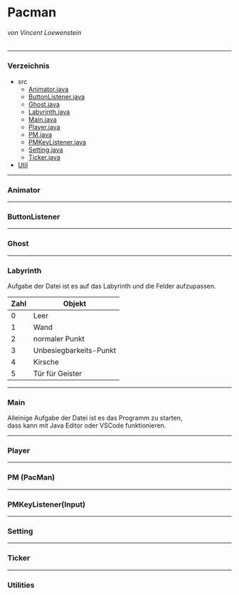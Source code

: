 # Pacman
###### von Vincent Loewenstein
***
### Verzeichnis
* src
  * [Animator.java](#animator)
  * [ButtonListener.java](#buttonlistener)
  * [Ghost.java](#Ghost)
  * [Labyrinth.java](#Labyrinth)
  * [Main.java](#Main)
  * [Player.java](#player)
  * [PM.java](#pm-pacman)
  * [PMKeyListener.java](#pmkeylistenerinput)
  * [Setting.java](#setting)
  * [Ticker.java](#ticker)
* [Util](#Utilities)
---

### Animator
---
### ButtonListener
---
### Ghost
---
### Labyrinth  
Aufgabe der Datei ist es auf das Labyrinth und die Felder aufzupassen.

 |Zahl | Objekt|
 |---|---|  
 |0|Leer|  
 |1|Wand|  
 |2|normaler Punkt|  
 |3|Unbesiegbarkeits-Punkt|  
 |4|Kirsche|  
 |5|Tür für Geister|  
---

### Main
Alleinige Aufgabe der Datei ist es das Programm zu starten,  
dass kann mit Java Editor oder VSCode funktionieren.

---
### Player
---
### PM (PacMan)
---
### PMKeyListener(Input)
---
### Setting
---
### Ticker
***
### Utilities
